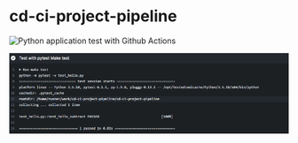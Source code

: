 # cd-ci-project-pipeline
![Python application test with Github Actions](https://github.com/crisroddev/cd-ci-project-pipeline/workflows/Python+application+test+with+Github+Actions/badge.svg)

![Alt text](screenshots/github-actions-test-passed.png?raw=true "Github Actions Test Passed")
